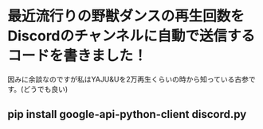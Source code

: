 # 最近流行りの野獣ダンスの再生回数をDiscordのチャンネルに自動で送信するコードを書きました！
因みに余談なのですが私はYAJU&Uを2万再生くらいの時から知っている古参です。(どうでも良い)

## pip install google-api-python-client discord.py